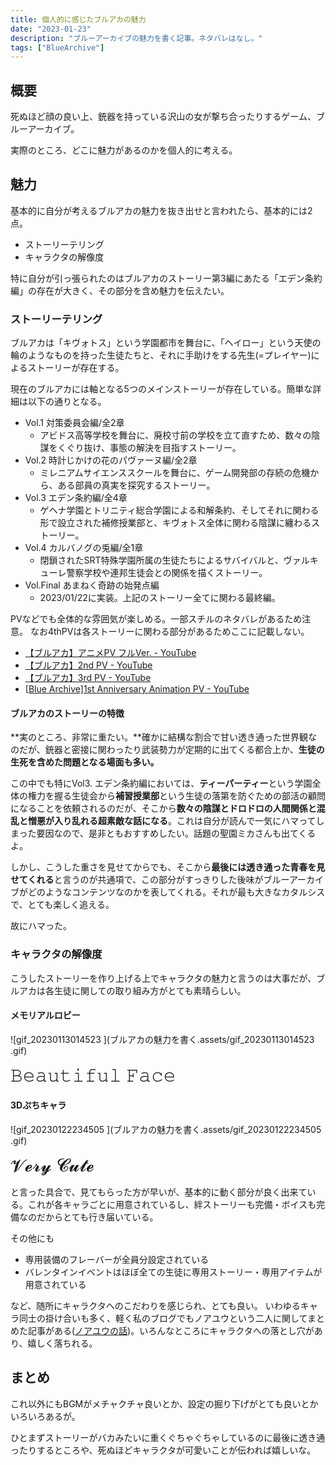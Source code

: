 ```yaml
---
title: 個人的に感じたブルアカの魅力
date: "2023-01-23"
description: "ブルーアーカイブの魅力を書く記事。ネタバレはなし。"
tags: ["BlueArchive"]
---
```


## 概要

死ぬほど顔の良い上、銃器を持っている沢山の女が撃ち合ったりするゲーム、ブルーアーカイブ。

実際のところ、どこに魅力があるのかを個人的に考える。



## 魅力

基本的に自分が考えるブルアカの魅力を抜き出せと言われたら、基本的には2点。

-   ストーリーテリング
-   キャラクタの解像度

特に自分が引っ張られたのはブルアカのストーリー第3編にあたる「エデン条約編」の存在が大きく、その部分を含め魅力を伝えたい。



### ストーリーテリング

ブルアカは「キヴォトス」という学園都市を舞台に、「ヘイロー」という天使の輪のようなものを持った生徒たちと、それに手助けをする先生(=プレイヤー)によるストーリーが存在する。

現在のブルアカには軸となる5つのメインストーリーが存在している。簡単な詳細は以下の通りとなる。

-   Vol.1 対策委員会編/全2章
    -   アビドス高等学校を舞台に、廃校寸前の学校を立て直すため、数々の陰謀をくぐり抜け、事態の解決を目指すストーリー。
-   Vol.2 時計じかけの花のパヴァーヌ編/全2章
    -   ミレニアムサイエンススクールを舞台に、ゲーム開発部の存続の危機から、ある部員の真実を探究するストーリー。
-   Vol.3 エデン条約編/全4章
    -   ゲヘナ学園とトリニティ総合学園による和解条約、そしてそれに関わる形で設立された補修授業部と、キヴォトス全体に関わる陰謀に纏わるストーリー。
-   Vol.4 カルバノグの兎編/全1章
    -   閉鎖されたSRT特殊学園所属の生徒たちによるサバイバルと、ヴァルキューレ警察学校や連邦生徒会との関係を描くストーリー。
-   Vol.Final あまねく奇跡の始発点編
    -   2023/01/22に実装。上記のストーリー全てに関わる最終編。

PVなどでも全体的な雰囲気が楽しめる。一部スチルのネタバレがあるため注意。
なお4thPVは各ストーリーに関わる部分があるためここに記載しない。

-   [【ブルアカ】アニメPV フルVer. - YouTube](https://www.youtube.com/watch?v=rFeBMv98X30&t=35s)
-   [【ブルアカ】2nd PV - YouTube](https://www.youtube.com/watch?v=cE1ePjq5ZSs)
-   [【ブルアカ】3rd PV - YouTube](https://www.youtube.com/watch?v=8TVPcRafH10)
-   [[Blue Archive\]1st Anniversary Animation PV - YouTube](https://www.youtube.com/watch?v=NhTcck9ShqI)



#### ブルアカのストーリーの特徴

**実のところ、非常に重たい。**確かに結構な割合で甘い透き通った世界観なのだが、銃器と密接に関わったり武装勢力が定期的に出てくる都合上か、**生徒の生死を含めた問題となる場面も多い。**

この中でも特にVol3. エデン条約編においては、**ティーパーティー**という学園全体の権力を握る生徒会から**補習授業部**という生徒の落第を防ぐための部活の顧問になることを依頼されるのだが、そこから**数々の陰謀とドロドロの人間関係と混乱と憎悪が入り乱れる超素敵な話になる**。これは自分が読んで一気にハマってしまった要因なので、是非ともおすすめしたい。話題の聖園ミカさんも出てくるよ。

しかし、こうした重さを見せてからでも、そこから**最後には透き通った青春を見せてくれる**と言うのが共通項で、この部分がすっきりした後味がブルーアーカイブがどのようなコンテンツなのかを表してくれる。それが最も大きなカタルシスで、とても楽しく追える。

故にハマった。



### キャラクタの解像度

こうしたストーリーを作り上げる上でキャラクタの魅力と言うのは大事だが、ブルアカは各生徒に関しての取り組み方がとても素晴らしい。



#### メモリアルロビー

![gif_20230113014523 ](ブルアカの魅力を書く.assets/gif_20230113014523 .gif)

<span style="font-size: 200%">𝙱𝚎𝚊𝚞𝚝𝚒𝚏𝚞𝚕 𝙵𝚊𝚌𝚎</span>



#### 3Dぷちキャラ

![gif_20230122234505 ](ブルアカの魅力を書く.assets/gif_20230122234505 .gif)

<span style="font-size: 200%">𝓥𝓮𝓻𝔂 𝓒𝓾𝓽𝓮</span>



と言った具合で、見てもらった方が早いが、基本的に動く部分が良く出来ている。これが各キャラごとに用意されているし、絆ストーリーも完備・ボイスも完備なのだからとても行き届いている。

その他にも

-   専用装備のフレーバーが全員分設定されている
-   バレンタインイベントはほぼ全ての生徒に専用ストーリー・専用アイテムが用意されている

など、随所にキャラクタへのこだわりを感じられ、とても良い。
いわゆるキャラ同士の掛け合いも多く、軽く私のブログでもノアユウという二人に関してまとめた記事がある([ノアユウの話](https://blog-sigma-inky.vercel.app/ブルアカ・ノアユウ/))。いろんなところにキャラクタへの落とし穴があり、嬉しく落ちれる。



## まとめ

これ以外にもBGMがメチャクチャ良いとか、設定の掘り下げがとても良いとかいろいろあるが。

ひとまずストーリーがバカみたいに重くぐちゃぐちゃしているのに最後に透き通ったりするところや、死ぬほどキャラクタが可愛いことが伝われば嬉しいな。